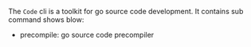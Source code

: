 The `Code` cli is a toolkit for go source code development. It contains sub command shows blow:
- precompile: go source code precompiler

